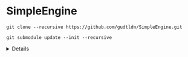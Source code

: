 ﻿# SimpleEngine

```shell
git clone --recursive https://github.com/gudtldn/SimpleEngine.git
```

```shell
git submodule update --init --recursive
```

<details>

### 추후에 문서에 정리
- C++ latest 프로젝트 (C++26 ~ 29 까지 보고있음)
- 기존의 헤더 방식이 아닌, C++20의 모듈을 사용
- 핵심 구조는 OOP, 게임 로직은 ECS
- Lua, Pyhton? 지원 예정
- Visual Sctipt도 만?들 예정
- 프로젝트의 기본 string타입은 char8_t, std::u8string 타입

#### 코드 컨벤션 (수정될 수 있음)
- PascalCase
  - 함수명: `void TestFunction();`
  - 클래스명: `class TestClass;`
  - static 변수명 `static int TestVariable;`
  - Enum(접두사 E), Enum의 열거자 `enum class EMyEnum;`
  - 모듈명: `module TestModule;`
- snake_case
  - static 변수를 제외한 모든 변수명 (매개변수, 멤버변수 포함)
    - `int my_variable;`
    - `int in_my_variable;` 이름이 겹치는 매개변수는 `in/out`을 접두사로 사용
  - namespace: `namespace se::my_namespace {}`
- ALL_UPPER
  - 상수
- 공백 4칸을 사용
- 중괄호는 항상 있어야 하며, BSD 스타일을 따름
```c++
// X
if (expr) return true;
if (expr)
    return true;
if (expr) {
    return true;
}

// O
if (expr)
{
    return true;
}
```

### 참고한 프로젝트 및 엔진
- [Wicked Engine](https://github.com/turanszkij/WickedEngine)
- [Unreal Engine](https://github.com/EpicGames/UnrealEngine)
- [Bevy Engine](https://github.com/bevyengine/bevy)

</details>
